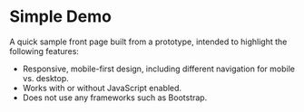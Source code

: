 # Simple Demo
A quick sample front page built from a prototype, intended to highlight the
following features:
* Responsive, mobile-first design, including different navigation for mobile
  vs. desktop. 
* Works with or without JavaScript enabled.
* Does not use any frameworks such as Bootstrap.
